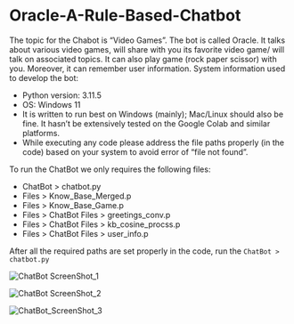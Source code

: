 # Oracle-A-Rule-Based-Chatbot

The topic for the Chabot is “Video Games”. The bot is called Oracle. It talks about various video games, will share with you its favorite video game/ will talk on associated topics. It can also play game (rock paper scissor) with you. Moreover, it can remember user information. System information used to develop the bot:
* Python version: 3.11.5
* OS: Windows 11
* It is written to run best on Windows (mainly); Mac/Linux should also be fine. It hasn’t be extensively tested on the Google Colab and similar platforms.
* While executing any code please address the file paths properly (in the code) based on your system to avoid error of “file not found”.

To run the ChatBot we only requires the following files:
* ChatBot > chatbot.py
* Files > Know_Base_Merged.p
* Files > Know_Base_Game.p
* Files > ChatBot Files > greetings_conv.p
* Files > ChatBot Files > kb_cosine_procss.p
* Files > ChatBot Files > user_info.p

After all the required paths are set properly in the code, run the `ChatBot > chatbot.py`

![ChatBot ScreenShot_1](https://github.com/Shahir47/Oracle-A-Rule-Based-Chatbot/blob/main/SS/chatbot1.png)

![ChatBot ScreenShot_2](https://github.com/Shahir47/Oracle-A-Rule-Based-Chatbot/blob/main/SS/chatbot2.png)

![ChatBot_ScreenShot_3](https://github.com/Shahir47/Oracle-A-Rule-Based-Chatbot/blob/main/SS/chatbot3.png)
